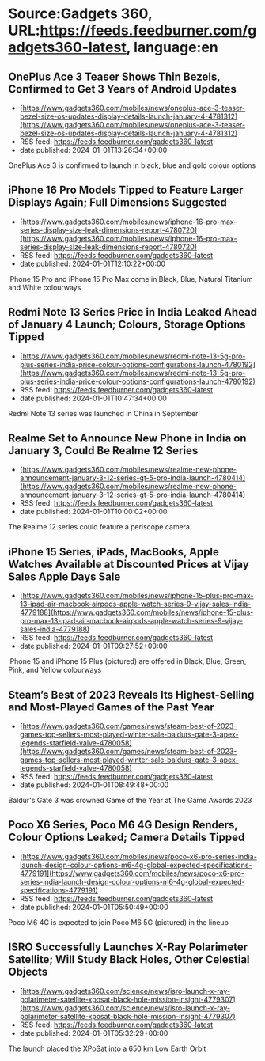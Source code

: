 # Source:Gadgets 360, URL:https://feeds.feedburner.com/gadgets360-latest, language:en

## OnePlus Ace 3 Teaser Shows Thin Bezels, Confirmed to Get 3 Years of Android Updates
 - [https://www.gadgets360.com/mobiles/news/oneplus-ace-3-teaser-bezel-size-os-updates-display-details-launch-january-4-4781312](https://www.gadgets360.com/mobiles/news/oneplus-ace-3-teaser-bezel-size-os-updates-display-details-launch-january-4-4781312)
 - RSS feed: https://feeds.feedburner.com/gadgets360-latest
 - date published: 2024-01-01T13:26:34+00:00

OnePlus Ace 3 is confirmed to launch in black, blue and gold colour options

## iPhone 16 Pro Models Tipped to Feature Larger Displays Again; Full Dimensions Suggested
 - [https://www.gadgets360.com/mobiles/news/iphone-16-pro-max-series-display-size-leak-dimensions-report-4780720](https://www.gadgets360.com/mobiles/news/iphone-16-pro-max-series-display-size-leak-dimensions-report-4780720)
 - RSS feed: https://feeds.feedburner.com/gadgets360-latest
 - date published: 2024-01-01T12:10:22+00:00

iPhone 15 Pro and iPhone 15 Pro Max come in Black, Blue, Natural Titanium and White colourways

## Redmi Note 13 Series Price in India Leaked Ahead of January 4 Launch; Colours, Storage Options Tipped
 - [https://www.gadgets360.com/mobiles/news/redmi-note-13-5g-pro-plus-series-india-price-colour-options-configurations-launch-4780192](https://www.gadgets360.com/mobiles/news/redmi-note-13-5g-pro-plus-series-india-price-colour-options-configurations-launch-4780192)
 - RSS feed: https://feeds.feedburner.com/gadgets360-latest
 - date published: 2024-01-01T10:47:34+00:00

Redmi Note 13 series was launched in China in September

## Realme Set to Announce New Phone in India on January 3, Could Be Realme 12 Series
 - [https://www.gadgets360.com/mobiles/news/realme-new-phone-announcement-january-3-12-series-gt-5-pro-india-launch-4780414](https://www.gadgets360.com/mobiles/news/realme-new-phone-announcement-january-3-12-series-gt-5-pro-india-launch-4780414)
 - RSS feed: https://feeds.feedburner.com/gadgets360-latest
 - date published: 2024-01-01T10:00:02+00:00

The Realme 12 series could feature a periscope camera

## iPhone 15 Series, iPads, MacBooks, Apple Watches Available at Discounted Prices at Vijay Sales Apple Days Sale
 - [https://www.gadgets360.com/mobiles/news/iphone-15-plus-pro-max-13-ipad-air-macbook-airpods-apple-watch-series-9-vijay-sales-india-4779188](https://www.gadgets360.com/mobiles/news/iphone-15-plus-pro-max-13-ipad-air-macbook-airpods-apple-watch-series-9-vijay-sales-india-4779188)
 - RSS feed: https://feeds.feedburner.com/gadgets360-latest
 - date published: 2024-01-01T09:27:52+00:00

iPhone 15 and iPhone 15 Plus (pictured) are offered in Black, Blue, Green, Pink, and Yellow colourways

## Steam’s Best of 2023 Reveals Its Highest-Selling and Most-Played Games of the Past Year
 - [https://www.gadgets360.com/games/news/steam-best-of-2023-games-top-sellers-most-played-winter-sale-baldurs-gate-3-apex-legends-starfield-valve-4780058](https://www.gadgets360.com/games/news/steam-best-of-2023-games-top-sellers-most-played-winter-sale-baldurs-gate-3-apex-legends-starfield-valve-4780058)
 - RSS feed: https://feeds.feedburner.com/gadgets360-latest
 - date published: 2024-01-01T08:49:48+00:00

Baldur's Gate 3 was crowned Game of the Year at The Game Awards 2023

## Poco X6 Series, Poco M6 4G Design Renders, Colour Options Leaked; Camera Details Tipped
 - [https://www.gadgets360.com/mobiles/news/poco-x6-pro-series-india-launch-design-colour-options-m6-4g-global-expected-specifications-4779191](https://www.gadgets360.com/mobiles/news/poco-x6-pro-series-india-launch-design-colour-options-m6-4g-global-expected-specifications-4779191)
 - RSS feed: https://feeds.feedburner.com/gadgets360-latest
 - date published: 2024-01-01T05:50:49+00:00

Poco M6 4G is expected to join Poco M6 5G (pictured) in the lineup

## ISRO Successfully Launches X-Ray Polarimeter Satellite; Will Study Black Holes, Other Celestial Objects
 - [https://www.gadgets360.com/science/news/isro-launch-x-ray-polarimeter-satellite-xposat-black-hole-mission-insight-4779307](https://www.gadgets360.com/science/news/isro-launch-x-ray-polarimeter-satellite-xposat-black-hole-mission-insight-4779307)
 - RSS feed: https://feeds.feedburner.com/gadgets360-latest
 - date published: 2024-01-01T05:32:29+00:00

The launch placed the XPoSat into a 650 km Low Earth Orbit

